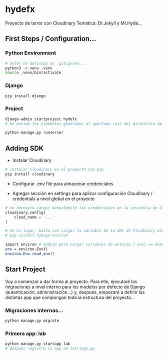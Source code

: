 # hydefx
Proyecto de terror con Cloudinary
Temática: Dr.Jekyll y Mr.Hyde...

## First Steps / Configuration...

### Python Environment
~~~bash
# antes he definido un .gitignore...
python3 -m venv .venv
source .venv/bin/activate
~~~

### Django
~~~bash
pip install django
~~~

### Project
~~~bash
django-admin startproject hydefx
# he movido los elementos generados al apartado raíz del directorio de GitHub

python manage.py runserver
~~~

## Adding SDK
- Instalar Cloudinary
~~~bash
# instalar cloudinary en el proyecto con pip
pip install cloudinary
~~~

- Configurar .env file para almacenar credenciales

- Agregar sección en settings para aplicar configuración Cloudinary / credentials a nivel global en el proyecto
~~~python
# no necesito cargar manualmente las credenciales en la instancia de Cloudinary:
cloudinary.config(
    cloud_name = '...'
)
~~~

~~~bash
# en su lugar, basta con cargar la variable de la URL de Cloudinary alojada en .env
# pip install django-environ

import environ # módulo para cargar variables de entorno (.env) == dotenv...
env = environ.Env()
environ.Env.read_env()
~~~

## Start Project
Voy a comenzar a dar forma al proyecto. Para ello, ejecutaré las migraciones a nivel interno para los modelos por defecto de Django (autenticación, administración...) y, después, empezaré a definir las distintas app que compongan toda la estructura del proyecto...

### Migraciones internas...
~~~bash
python manage.py migrate
~~~

### Primera app: lab

~~~bash
python manage.py startapp lab
# después registro la app en settings.py
~~~